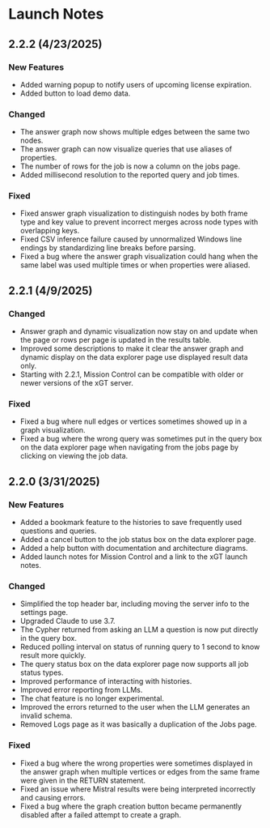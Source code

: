 # Launch Notes

## 2.2.2 (4/23/2025)

### New Features
- Added warning popup to notify users of upcoming license expiration.
- Added button to load demo data.

### Changed
- The answer graph now shows multiple edges between the same two nodes.
- The answer graph can now visualize queries that use aliases of properties.
- The number of rows for the job is now a column on the jobs page.
- Added millisecond resolution to the reported query and job times.

### Fixed
- Fixed answer graph visualization to distinguish nodes by both frame type and key value to prevent incorrect merges across node types with overlapping keys.
- Fixed CSV inference failure caused by unnormalized Windows line endings by standardizing line breaks before parsing.
- Fixed a bug where the answer graph visualization could hang when the same label was used multiple times or when properties were aliased.

## 2.2.1 (4/9/2025)

### Changed
- Answer graph and dynamic visualization now stay on and update when the page or rows per page is updated in the results table.
- Improved some descriptions to make it clear the answer graph and dynamic display on the data explorer page use displayed result data only.
- Starting with 2.2.1, Mission Control can be compatible with older or newer versions of the xGT server.

### Fixed
- Fixed a bug where null edges or vertices sometimes showed up in a graph visualization.
- Fixed a bug where the wrong query was sometimes put in the query box on the data explorer page when navigating from the jobs page by clicking on viewing the job data.


## 2.2.0 (3/31/2025)

### New Features
- Added a bookmark feature to the histories to save frequently used questions and queries.
- Added a cancel button to the job status box on the data explorer page.
- Added a help button with documentation and architecture diagrams.
- Added launch notes for Mission Control and a link to the xGT launch notes.

### Changed
- Simplified the top header bar, including moving the server info to the settings page.
- Upgraded Claude to use 3.7.
- The Cypher returned from asking an LLM a question is now put directly in the query box.
- Reduced polling interval on status of running query to 1 second to know result more quickly.
- The query status box on the data explorer page now supports all job status types.
- Improved performance of interacting with histories.
- Improved error reporting from LLMs.
- The chat feature is no longer experimental.
- Improved the errors returned to the user when the LLM generates an invalid schema.
- Removed Logs page as it was basically a duplication of the Jobs page.

### Fixed
- Fixed a bug where the wrong properties were sometimes displayed in the answer graph when multiple vertices or edges from the same frame were given in the RETURN statement.
- Fixed an issue where Mistral results were being interpreted incorrectly and causing errors.
- Fixed a bug where the graph creation button became permanently disabled after a failed attempt to create a graph.

